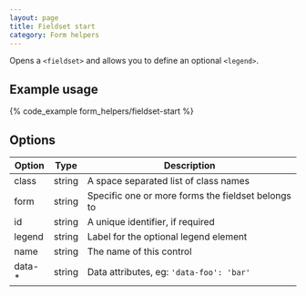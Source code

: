 ```yaml
---
layout: page
title: Fieldset start
category: Form helpers
---
```


Opens a `<fieldset>` and allows you to define an optional `<legend>`.

## Example usage

{% code_example form_helpers/fieldset-start %}

## Options

Option | Type   | Description
------ | ------ | --------------------------------------------------------------
class  | string | A space separated list of class names
form   | string | Specific one or more forms the fieldset belongs to
id     | string | A unique identifier, if required
legend | string | Label for the optional legend element
name   | string | The name of this control
data-* | string | Data attributes, eg: `'data-foo': 'bar'`
